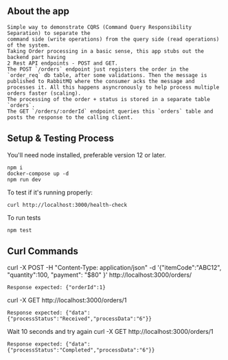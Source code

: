 ## About the app
```
Simple way to demonstrate CQRS (Command Query Responsibility Separation) to separate the 
command side (write operations) from the query side (read operations) of the system.
Taking Order processing in a basic sense, this app stubs out the backend part having
2 Rest API endpoints - POST and GET.
The POST `/orders` endpoint just registers the order in the `order_req` db table, after some validations. Then the message is published to RabbitMQ where the consumer acks the message and processes it. All this happens asyncronously to help process multiple orders faster (scaling).
The processing of the order + status is stored in a separate table `orders`.
The GET `/orders/:orderId` endpoint queries this `orders` table and posts the response to the calling client.
```

## Setup & Testing Process

You'll need node installed, preferable version 12 or later.

```
npm i
docker-compose up -d
npm run dev
```
To test if it's running properly:
```
curl http://localhost:3000/health-check
```
To run tests
```
npm test
```
## Curl Commands
curl -X POST -H "Content-Type: application/json" -d '{"itemCode":"ABC12", "quantity":100, "payment": "$80" }'  http://localhost:3000/orders/

```
Response expected: {"orderId":1}
```

curl -X GET http://localhost:3000/orders/1

```
Response expected: {"data":{"processStatus":"Received","processData":"6"}}
```

Wait 10 seconds and try again curl -X GET http://localhost:3000/orders/1

```
Response expected: {"data":{"processStatus":"Completed","processData":"6"}}
```